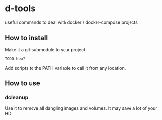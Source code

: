 # d-tools
useful commands to deal with docker / docker-compose projects

## How to install

Make it a git-submodule to your project. 

```
TODO how?
```

Add scripts to the PATH variable to call it from any location.

## How to use

### dcleanup

Use it to remove all dangling images and volumes. It may save a lot of your HD.
